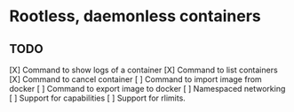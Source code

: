 # Rootless, daemonless containers

## TODO

[X] Command to show logs of a container
[X] Command to list containers
[X] Command to cancel container
[ ] Command to import image from docker
[ ] Command to export image to docker
[ ] Namespaced networking
[ ] Support for capabilities
[ ] Support for rlimits.
